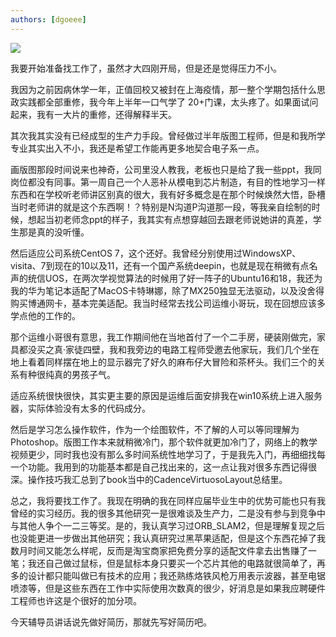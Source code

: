 ```yaml
---
authors: [dgoeee]
---
```


![](https://shp.qpic.cn/cfwebcap/0/684f06df8190abf615d6f62521dc992b/0/)

我要开始准备找工作了，虽然才大四刚开局，但是还是觉得压力不小。

<!--truncate-->

我因为之前因病休学一年，正值回校又被封在上海疫情，那一整个学期包括什么思政实践都全部重修，我今年上半年一口气学了 20+门课，太头疼了。如果面试问起来，我有一大片的重修，还得解释半天。

其次我其实没有已经成型的生产力手段。曾经做过半年版图工程师，但是和我所学专业其实出入不小，我还是希望工作能再更多地契合电子系一点。

画版图那段时间说来也神奇，公司里没人教我，老板也只是给了我一些ppt，我同岗位都没有同事。第一周自己一个人恶补从模电到芯片制造，有目的性地学习一样东西和在学校听老师讲区别真的很大，我有好多概念是在那个时候焕然大悟，卧槽当时老师讲的就是这个东西啊！？特别是N沟道P沟道那一段，等我亲自绘制的时候，想起当初老师念ppt的样子，我其实有点想穿越回去跟老师说她讲的真差，学生那是真的没听懂。

然后适应公司系统CentOS 7，这个还好。我曾经分别使用过WindowsXP、visita、7到现在的10以及11，还有一个国产系统deepin，也就是现在稍微有点名声的统信UOS，在两次学视觉算法的时候用了好一阵子的Ubuntu16和18，我还为我的华为笔记本适配了MacOS卡特琳娜，除了MX250独显无法驱动，以及没舍得购买博通网卡，基本完美适配。我当时经常去找公司运维小哥玩，现在回想应该多学点他的工作的。

那个运维小哥很有意思，我工作期间他在当地首付了一个二手房，硬装刚做完，家具都没买之真·家徒四壁，我和我旁边的电路工程师受邀去他家玩，我们几个坐在地上看着同样摆在地上的显示器完了好久的麻布仔大冒险和茶杯头。我们三个的关系有种很纯真的男孩子气。

适应系统很快很快，其实更主要的原因是运维后面安排我在win10系统上进入服务器，实际体验没有太多的代码成分。

然后是学习怎么操作软件，作为一个绘图软件，不了解的人可以等同理解为Photoshop。版图工作本来就稍微冷门，那个软件就更加冷门了，网络上的教学视频更少，同时我也没有那么多时间系统性地学习了，于是我先入门，再细细找每一个功能。我用到的功能基本都是自己找出来的，这一点让我对很多东西记得很深。操作技巧我汇总到了book当中的CadenceVirtuosoLayout总结里。

总之，我将要找工作了。我现在明确的我在同样应届毕业生中的优势可能也只有我曾经的实习经历。我的很多其他研究一是很难谈及生产力，二是没有参与到竞争中与其他人争个一二三等奖。是的，我认真学习过ORB_SLAM2，但是理解复现之后也没能更进一步做出其他研究；我认真研究过黑苹果适配，但是这个东西花掉了我数月时间又能怎么样呢，反而是淘宝商家把免费分享的适配文件拿去出售赚了一笔；我还自己做过鼠标，但是鼠标本身只要买一个芯片其他的电路就很简单了，再多的设计都只能叫做已有技术的应用；我还熟练烙铁风枪万用表示波器，甚至电锯喷漆等，但是这些东西在工作中实际使用次数真的很少，好消息是如果我应聘硬件工程师也许这是个很好的加分项。

今天辅导员讲话说先做好简历，那就先写好简历吧。
